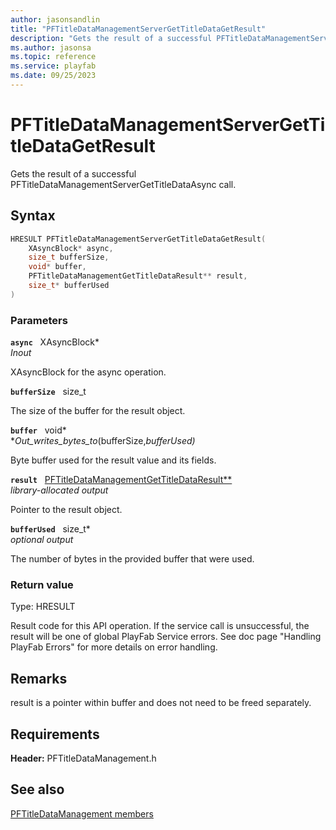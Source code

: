 ```yaml
---
author: jasonsandlin
title: "PFTitleDataManagementServerGetTitleDataGetResult"
description: "Gets the result of a successful PFTitleDataManagementServerGetTitleDataAsync call."
ms.author: jasonsa
ms.topic: reference
ms.service: playfab
ms.date: 09/25/2023
---
```


# PFTitleDataManagementServerGetTitleDataGetResult  

Gets the result of a successful PFTitleDataManagementServerGetTitleDataAsync call.  

## Syntax  
  
```cpp
HRESULT PFTitleDataManagementServerGetTitleDataGetResult(  
    XAsyncBlock* async,  
    size_t bufferSize,  
    void* buffer,  
    PFTitleDataManagementGetTitleDataResult** result,  
    size_t* bufferUsed  
)  
```  
  
### Parameters  
  
**`async`** &nbsp; XAsyncBlock*  
*_Inout_*  
  
XAsyncBlock for the async operation.  
  
**`bufferSize`** &nbsp; size_t  
  
The size of the buffer for the result object.  
  
**`buffer`** &nbsp; void*  
*_Out_writes_bytes_to_(bufferSize,*bufferUsed)*  
  
Byte buffer used for the result value and its fields.  
  
**`result`** &nbsp; [PFTitleDataManagementGetTitleDataResult**](../../pftitledatamanagementtypes/structs/pftitledatamanagementgettitledataresult.md)  
*library-allocated output*  
  
Pointer to the result object.  
  
**`bufferUsed`** &nbsp; size_t*  
*optional output*  
  
The number of bytes in the provided buffer that were used.  
  
  
### Return value
Type: HRESULT
  
Result code for this API operation. If the service call is unsuccessful, the result will be one of global PlayFab Service errors. See doc page "Handling PlayFab Errors" for more details on error handling.
  
## Remarks  
  
result is a pointer within buffer and does not need to be freed separately.
  
## Requirements  
  
**Header:** PFTitleDataManagement.h
  
## See also  
[PFTitleDataManagement members](../pftitledatamanagement_members.md)  

  
  
